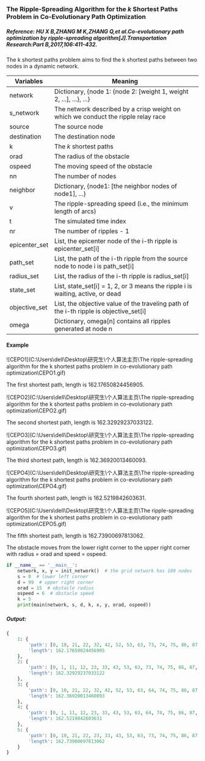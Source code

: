 ### The Ripple-Spreading Algorithm for the *k* Shortest Paths Problem in Co-Evolutionary Path Optimization

##### Reference: HU X B,ZHANG M K,ZHANG Q,et al.Co-evolutionary path optimization by ripple-spreading algorithm[J].Transportation Research:Part B,2017,106:411-432.

The k shortest paths problem aims to find the k shortest paths between two nodes in a dynamic network. 

| Variables     | Meaning                                                      |
| ------------- | ------------------------------------------------------------ |
| network       | Dictionary, {node 1: {node 2: [weight 1, weight 2, ...], ...}, ...} |
| s_network     | The network described by a crisp weight on which we conduct the ripple relay race |
| source        | The source node                                              |
| destination   | The destination node                                         |
| k             | The *k* shortest paths                                       |
| orad          | The radius of the obstacle                                   |
| ospeed        | The moving speed of the obstacle                             |
| nn            | The number of nodes                                          |
| neighbor      | Dictionary, {node1: [the neighbor nodes of node1], ...}      |
| v             | The ripple-spreading speed (i.e., the minimum length of arcs) |
| t             | The simulated time index                                     |
| nr            | The number of ripples - 1                                    |
| epicenter_set | List, the epicenter node of the i-th ripple is epicenter_set[i] |
| path_set      | List, the path of the i-th ripple from the source node to node i is path_set[i] |
| radius_set    | List, the radius of the i-th ripple is radius_set[i]         |
| state_set     | List, state_set[i] = 1, 2, or 3 means the ripple i is waiting, active, or dead |
| objective_set | List, the objective value of the traveling path of the i-th ripple is objective_set[i] |
| omega         | Dictionary, omega[n] contains all ripples generated at node n |

#### Example

![CEPO1](C:\Users\dell\Desktop\研究生\个人算法主页\The ripple-spreading algorithm for the k shortest paths problem in co-evolutionary path optimization\CEPO1.gif)

The first shortest path, length is 162.17650824456905.

![CEPO2](C:\Users\dell\Desktop\研究生\个人算法主页\The ripple-spreading algorithm for the k shortest paths problem in co-evolutionary path optimization\CEPO2.gif)

The second shortest path, length is 162.32929237033122.

![CEPO3](C:\Users\dell\Desktop\研究生\个人算法主页\The ripple-spreading algorithm for the k shortest paths problem in co-evolutionary path optimization\CEPO3.gif)

The third shortest path, length is 162.36920013460093.

![CEPO4](C:\Users\dell\Desktop\研究生\个人算法主页\The ripple-spreading algorithm for the k shortest paths problem in co-evolutionary path optimization\CEPO4.gif)

The fourth shortest path, length is 162.5219842603631.

![CEPO5](C:\Users\dell\Desktop\研究生\个人算法主页\The ripple-spreading algorithm for the k shortest paths problem in co-evolutionary path optimization\CEPO5.gif)

The fifth shortest path, length is 162.73900697813062.

The obstacle moves from the lower right corner to the upper right corner with radius = orad and speed = ospeed.

```python
if __name__ == '__main__':
    network, x, y = init_network()  # the grid network has 100 nodes
    s = 0  # lower left corner
    d = 99  # upper right corner
    orad = 15  # obstacle radius
    ospeed = 6  # obstacle speed
    k = 5
    print(main(network, s, d, k, x, y, orad, ospeed))
```

##### Output:

```python
{
    1: {
        'path': [0, 10, 21, 22, 32, 42, 52, 53, 63, 73, 74, 75, 86, 87, 88, 89, 99], 
        'length': 162.17650824456905
    }, 
    2: {
        'path': [0, 1, 11, 12, 23, 33, 43, 53, 63, 73, 74, 75, 86, 87, 88, 89, 99], 
        'length': 162.32929237033122
    }, 
    3: {
        'path': [0, 10, 21, 22, 32, 42, 52, 53, 63, 64, 74, 75, 86, 87, 88, 89, 99], 
        'length': 162.36920013460093
    }, 
    4: {
        'path': [0, 1, 11, 12, 23, 33, 43, 53, 63, 64, 74, 75, 86, 87, 88, 89, 99], 
        'length': 162.5219842603631
    }, 
    5: {
        'path': [0, 10, 21, 22, 23, 33, 43, 53, 63, 73, 74, 75, 86, 87, 88, 89, 99], 
        'length': 162.73900697813062
    }
}
```


